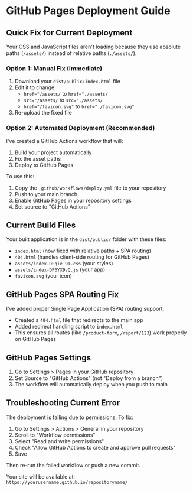 # GitHub Pages Deployment Guide

## Quick Fix for Current Deployment

Your CSS and JavaScript files aren't loading because they use absolute paths (`/assets/`) instead of relative paths (`./assets/`). 

### Option 1: Manual Fix (Immediate)
1. Download your `dist/public/index.html` file
2. Edit it to change:
   - `href="/assets/` to `href="./assets/`
   - `src="/assets/` to `src="./assets/`
   - `href="/favicon.svg"` to `href="./favicon.svg"`
3. Re-upload the fixed file

### Option 2: Automated Deployment (Recommended)
I've created a GitHub Actions workflow that will:
1. Build your project automatically
2. Fix the asset paths 
3. Deploy to GitHub Pages

To use this:
1. Copy the `.github/workflows/deploy.yml` file to your repository
2. Push to your main branch
3. Enable GitHub Pages in your repository settings
4. Set source to "GitHub Actions"

## Current Build Files
Your built application is in the `dist/public/` folder with these files:
- `index.html` (now fixed with relative paths + SPA routing)
- `404.html` (handles client-side routing for GitHub Pages)
- `assets/index-DFqie_9T.css` (your styles)
- `assets/index-DP6YX9vQ.js` (your app)
- `favicon.svg` (your icon)

## GitHub Pages SPA Routing Fix
I've added proper Single Page Application (SPA) routing support:
- Created a `404.html` file that redirects to the main app
- Added redirect handling script to `index.html`
- This ensures all routes (like `/product-form`, `/report/123`) work properly on GitHub Pages

## GitHub Pages Settings
1. Go to Settings > Pages in your GitHub repository
2. Set Source to "GitHub Actions" (not "Deploy from a branch")
3. The workflow will automatically deploy when you push to main

## Troubleshooting Current Error
The deployment is failing due to permissions. To fix:

1. Go to Settings > Actions > General in your repository
2. Scroll to "Workflow permissions"
3. Select "Read and write permissions"
4. Check "Allow GitHub Actions to create and approve pull requests"
5. Save

Then re-run the failed workflow or push a new commit.

Your site will be available at: `https://yourusername.github.io/repositoryname/`
